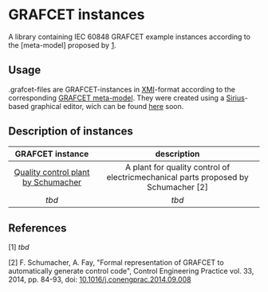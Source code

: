 # GRAFCET instances
A library containing IEC 60848 GRAFCET example instances according to the [meta-model] proposed by [1](https://github.com/Project-AGRAFE/GRAFCET-meta-model).

## Usage
.grafcet-files are GRAFCET-instances in [XMI](https://www.omg.org/spec/XMI)-format according to the corresponding [GRAFCET meta-model](https://github.com/Project-AGRAFE/GRAFCET-meta-model).
They were created using a [Sirius](https://www.eclipse.org/sirius/)-based graphical editor, wich can be found [here](http://example.com/tbd) soon.

## Description of instances

|  GRAFCET instance | description  |
| :-: | :-: |
|  [Quality control plant by Schumacher](./qualityControlPlantSchumacher) | A plant for quality control of electricmechanical parts proposed by Schumacher [2]  |
| *tbd* | *tbd* |


## References
[1] *tbd* 

[2] F. Schumacher, A. Fay, "Formal representation of GRAFCET to automatically generate control code", Control Engineering Practice vol. 33, 2014, pp. 84-93, doi: [10.1016/j.conengprac.2014.09.008](https://doi.org/10.1016/j.conengprac.2014.09.008) 